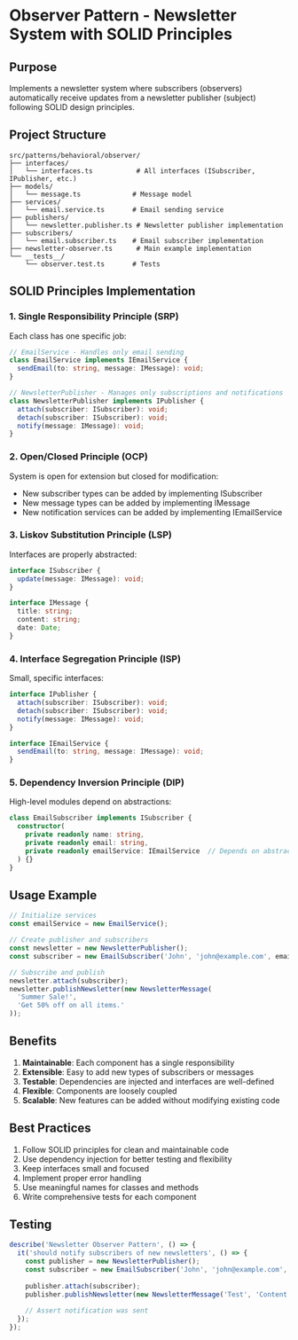 # Observer Pattern - Newsletter System with SOLID Principles

## Purpose
Implements a newsletter system where subscribers (observers) automatically receive updates from a newsletter publisher (subject) following SOLID design principles.

## Project Structure
```
src/patterns/behavioral/observer/
├── interfaces/
│   └── interfaces.ts           # All interfaces (ISubscriber, IPublisher, etc.)
├── models/
│   └── message.ts             # Message model
├── services/
│   └── email.service.ts       # Email sending service
├── publishers/
│   └── newsletter.publisher.ts # Newsletter publisher implementation
├── subscribers/
│   └── email.subscriber.ts    # Email subscriber implementation
├── newsletter-observer.ts      # Main example implementation
└── __tests__/
    └── observer.test.ts       # Tests
```

## SOLID Principles Implementation

### 1. Single Responsibility Principle (SRP)
Each class has one specific job:
```typescript
// EmailService - Handles only email sending
class EmailService implements IEmailService {
  sendEmail(to: string, message: IMessage): void;
}

// NewsletterPublisher - Manages only subscriptions and notifications
class NewsletterPublisher implements IPublisher {
  attach(subscriber: ISubscriber): void;
  detach(subscriber: ISubscriber): void;
  notify(message: IMessage): void;
}
```

### 2. Open/Closed Principle (OCP)
System is open for extension but closed for modification:
- New subscriber types can be added by implementing ISubscriber
- New message types can be added by implementing IMessage
- New notification services can be added by implementing IEmailService

### 3. Liskov Substitution Principle (LSP)
Interfaces are properly abstracted:
```typescript
interface ISubscriber {
  update(message: IMessage): void;
}

interface IMessage {
  title: string;
  content: string;
  date: Date;
}
```

### 4. Interface Segregation Principle (ISP)
Small, specific interfaces:
```typescript
interface IPublisher {
  attach(subscriber: ISubscriber): void;
  detach(subscriber: ISubscriber): void;
  notify(message: IMessage): void;
}

interface IEmailService {
  sendEmail(to: string, message: IMessage): void;
}
```

### 5. Dependency Inversion Principle (DIP)
High-level modules depend on abstractions:
```typescript
class EmailSubscriber implements ISubscriber {
  constructor(
    private readonly name: string,
    private readonly email: string,
    private readonly emailService: IEmailService  // Depends on abstraction
  ) {}
}
```

## Usage Example
```typescript
// Initialize services
const emailService = new EmailService();

// Create publisher and subscribers
const newsletter = new NewsletterPublisher();
const subscriber = new EmailSubscriber('John', 'john@example.com', emailService);

// Subscribe and publish
newsletter.attach(subscriber);
newsletter.publishNewsletter(new NewsletterMessage(
  'Summer Sale!',
  'Get 50% off on all items.'
));
```

## Benefits
1. **Maintainable**: Each component has a single responsibility
2. **Extensible**: Easy to add new types of subscribers or messages
3. **Testable**: Dependencies are injected and interfaces are well-defined
4. **Flexible**: Components are loosely coupled
5. **Scalable**: New features can be added without modifying existing code

## Best Practices
1. Follow SOLID principles for clean and maintainable code
2. Use dependency injection for better testing and flexibility
3. Keep interfaces small and focused
4. Implement proper error handling
5. Use meaningful names for classes and methods
6. Write comprehensive tests for each component

## Testing
```typescript
describe('Newsletter Observer Pattern', () => {
  it('should notify subscribers of new newsletters', () => {
    const publisher = new NewsletterPublisher();
    const subscriber = new EmailSubscriber('John', 'john@example.com', emailService);
    
    publisher.attach(subscriber);
    publisher.publishNewsletter(new NewsletterMessage('Test', 'Content'));
    
    // Assert notification was sent
  });
});
``` 